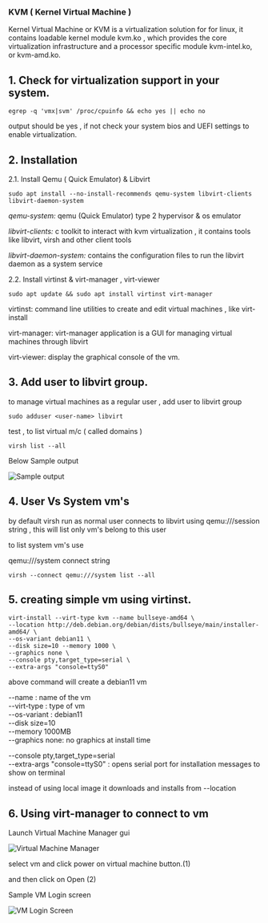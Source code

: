 ###  KVM ( Kernel Virtual Machine )


Kernel Virtual Machine or KVM is a virtualization solution for for linux, it contains loadable kernel
module kvm.ko , which provides the core virtualization infrastructure and a processor specific module 
kvm-intel.ko, or kvm-amd.ko.

## 1. Check for virtualization support in your system.

```
egrep -q 'vmx|svm' /proc/cpuinfo && echo yes || echo no
```

output should be yes ,  if not check your system bios and UEFI settings to enable virtualization.


## 2. Installation 

2.1. Install Qemu ( Quick Emulator) & Libvirt


```
sudo apt install --no-install-recommends qemu-system libvirt-clients libvirt-daemon-system
```


*qemu-system:* qemu (Quick Emulator) type 2 hypervisor & os emulator

*libvirt-clients:*  c toolkit to interact with kvm virtualization , it contains tools like libvirt, virsh and other client tools 

*libvirt-daemon-system:* contains the configuration files to run the libvirt daemon as a system service

2.2. Install virtinst & virt-manager , virt-viewer

```
sudo apt update && sudo apt install virtinst virt-manager
```

virtinst: command line utilities to create and edit virtual machines , like virt-install

virt-manager: virt-manager application is a GUI for managing virtual machines through libvirt

virt-viewer: display the graphical console of the vm.


## 3. Add user to libvirt group.

to manage virtual machines as a regular user , add user to libvirt group

```
sudo adduser <user-name> libvirt
```


test ,  to list virtual m/c  ( called domains )

```
virsh list --all
```

Below Sample output 

![Sample output](./images/virsh_list_all.png)

## 4. User Vs System vm's

by default virsh run as normal user connects to libvirt using qemu:///session string , this will list only vm's belong to this user 

to list system vm's  use 

qemu:///system  connect string

```
virsh --connect qemu:///system list --all
```


## 5. creating simple vm using virtinst.

```
virt-install --virt-type kvm --name bullseye-amd64 \
--location http://deb.debian.org/debian/dists/bullseye/main/installer-amd64/ \
--os-variant debian11 \
--disk size=10 --memory 1000 \
--graphics none \
--console pty,target_type=serial \
--extra-args "console=ttyS0"
```

above command will create a debian11 vm 

--name : name of the vm  
--virt-type : type of vm  
--os-variant   :  debian11  
--disk size=10   
--memory 1000MB   
--graphics none:  no graphics at install time  

--console pty,target_type=serial   
--extra-args "console=ttyS0"   : opens serial port for installation messages to show on terminal 

instead of using local image it downloads and installs from  --location


## 6. Using virt-manager to connect to vm

Launch Virtual Machine Manager gui 


![Virtual Machine Manager](./images/virtual-machine-manager-open.png "Virtual MAchine Manager")


select vm and click power on virtual machine button.(1)

and then  click on Open (2)

Sample VM Login screen

![VM Login Screen](./images/accessing-vm-using-virt-manager.png)
